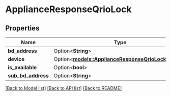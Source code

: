 # ApplianceResponseQrioLock

## Properties

Name | Type | Description | Notes
------------ | ------------- | ------------- | -------------
**bd_address** | Option<**String**> |  | [optional]
**device** | Option<[**models::ApplianceResponseQrioLockDevice**](ApplianceResponse_qrio_lock_device.md)> |  | [optional]
**is_available** | Option<**bool**> |  | [optional]
**sub_bd_address** | Option<**String**> |  | [optional]

[[Back to Model list]](../README.md#documentation-for-models) [[Back to API list]](../README.md#documentation-for-api-endpoints) [[Back to README]](../README.md)


